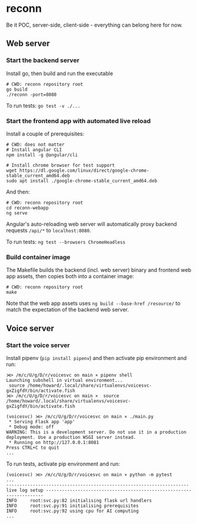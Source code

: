 # reconn

Be it POC, server-side, client-side - everything can belong here for now.

## Web server

### Start the backend server

Install go, then build and run the executable

```shell
# CWD: reconn repository root
go build
./reconn -port=8080
```

To run tests: `go test -v ./...`

### Start the frontend app with automated live reload

Install a couple of prerequisites:

```shell
# CWD: does not matter
# Install angular CLI
npm install -g @angular/cli

# Install chrome browser for test support
wget https://dl.google.com/linux/direct/google-chrome-stable_current_amd64.deb
sudo apt install ./google-chrome-stable_current_amd64.deb
```

And then:

```shell
# CWD: reconn repository root
cd reconn-webapp
ng serve
```

Angular's auto-reloading web server will automatically proxy backend requests `/api/*` to `localhost:8080`.

To run tests: `ng test --browsers ChromeHeadless`

### Build container image

The Makefile builds the backend (incl. web server) binary and frontend web app assets, then copies both into a container image:

```shell
# CWD: reconn repository root
make
```

Note that the web app assets uses `ng build --base-href /resource/` to match the expectation of the backend web server.

## Voice server

### Start the voice server

Install pipenv (`pip install pipenv`) and then activate pip environment and run:

```shell
⋊> /m/c/U/g/D/r/voicesvc on main ⨯ pipenv shell
Launching subshell in virtual environment...
 source /home/howard/.local/share/virtualenvs/voicesvc-gxZigfdY/bin/activate.fish
⋊> /m/c/U/g/D/r/voicesvc on main ⨯  source /home/howard/.local/share/virtualenvs/voicesvc-gxZigfdY/bin/activate.fish

(voicesvc) ⋊> /m/c/U/g/D/r/voicesvc on main ⨯ ./main.py
 * Serving Flask app 'app'
 * Debug mode: off
WARNING: This is a development server. Do not use it in a production deployment. Use a production WSGI server instead.
 * Running on http://127.0.0.1:8081
Press CTRL+C to quit
...
```

To run tests, activate pip environment and run:

```shell
(voicesvc) ⋊> /m/c/U/g/D/r/voicesvc on main ⨯ python -m pytest
...
--------------------------------------------------------------------- live log setup ---------------------------------------------------------------------
INFO     root:svc.py:82 initialising flask url handlers
INFO     root:svc.py:91 initialising prerequisites
INFO     root:svc.py:92 using cpu for AI computing
...
```
